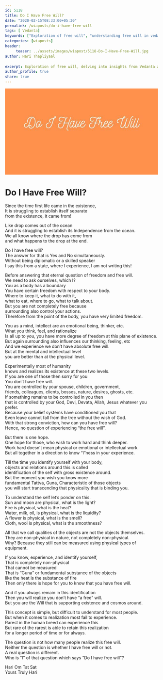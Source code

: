 ```yaml
--- 
id: 5118 
title: Do I Have Free Will?
date: "2020-02-15T08:33:00+05:30"
permalink: /wiaposts/do-i-have-free-will
tags: [ Vedanta]    
keywords: ["Exploration of free will", "understanding free will in vedanta", "poetic insights on free will and choice", "philosophy of free will and determinism", "exploring free will in philosophical context"]  
categories: [wiaposts] 
header:
     teaser: ../assets/images/wiapost/5118-Do-I-Have-Free-Will.jpg
author: Hari Thapliyaal 

excerpt: Exploration of free will, delving into insights from Vedanta and philosophical contexts.
author_profile: true 
share: true 
---
```


![Do I Have Free Will?](../assets/images/wiapost/5118-Do-I-Have-Free-Will.jpg)     
   
# Do I Have Free Will?   
    
Since the time first life came in the existence,     
It is struggling to establish itself separate     
from the existence, it came from!    
    
Like drop comes out of the ocean     
And it is struggling to establish its Independence from the ocean.     
We all know where the drop has come from     
and what happens to the drop at the end.    
    
Do I have free will?     
The answer for that is Yes and No simultaneously.     
Without being diplomatic or a skilled speaker     
I say this from a state, where I experience, I am not writing this!    
    
Before answering that eternal question of freedom and free will.     
We need to ask ourselves, which I?     
You as a body has a boundary     
You have certain freedom with respect to your body.     
Where to keep it, what to do with it,     
what to eat, where to go, what to talk about.     
But you are not completely free because     
surrounding also control your actions.     
Therefore from the point of the body, you have very limited freedom.    
    
You as a mind, intellect are an emotional being, thinker, etc.     
What you think, feel, and rationalize     
Is all up to you, you have more degree of freedom at this plane of existence.     
But again surrounding also influences our thinking, feeling, etc     
And we experience we don’t have absolute free will.     
But at the mental and intellectual level     
you are better than at the physical level.    
    
Experimentally most of humanity     
knows and realizes its existence at these two levels.     
If you are one of those then sorry for you     
You don’t have free will.     
You are controlled by your spouse, children, government,     
friends, colleagues, clients, bosses, nature, desires, ghosts, etc.     
If something remains to be controlled in you then     
that is controlled by your God, Devi, Devata, Allah, Jesus whatever you prefer.     
Because your belief systems have conditioned you that     
Even leave cannot fall from the tree without the wish of God.     
With that strong conviction, how can you have free will?     
Hence, no question of experiencing “the free will”.    
    
But there is one hope.     
One hope for those, who wish to work hard and think deeper.     
Work hard doesn’t mean physical or emotional or intellectual work.     
But all together in a direction to know “I”ness in your experience.    
    
Till the time you identify yourself with your body,     
objects and relations around this is called     
identification of the self with gross existence around.     
But the moment you wish you know more     
fundamental Tattva, Guna, Characteristic of those objects     
you will start transcending that physicality that is binding you.    
    
To understand the self let’s ponder on this.     
Sun and moon are physical, what is the light?     
Fire is physical, what is the heat?     
Water, milk, oil, is physical, what is the liquidity?     
A flower is physical, what is the smell?     
Cloth, wool is physical, what is the smoothness?    
    
All that we call qualities of the objects are not the objects themselves.     
They are non-physical in nature, not completely non-physical.     
Why? Because they still can be measured using physical types of equipment.    
    
If you know, experience, and identify yourself,     
That is completely non-physical     
That cannot be measured     
That is “Guna” or fundamental substance of the objects     
like the heat is the substance of fire     
Then only there is hope for you to know that you have free will.    
    
And if you always remain in this identification     
Then you will realize you don’t have “a free” will.     
But you are the Will that is supporting existence and cosmos around.    
    
This concept is simple, but difficult to understand for most people.     
But when it comes to realization most fail to experience.     
Rarest in the human breed can experience this     
But rare of the rarest is able to retain this realization     
for a longer period of time or for always.    
    
The question is not how many people realize this free will.     
Neither the question is whether I have free will or not.     
A real question is different.     
Who is “I” of that question which says “Do I have free will”?    
    
Hari Om Tat Sat     
Yours Truly Hari    
